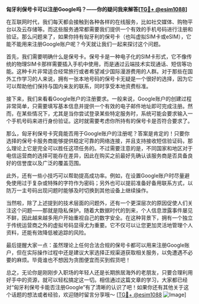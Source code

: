 **匈牙利保号卡可以注册Google吗？——你的疑问我来解答[[TG💪+ @esim1088](https://t.me/s/esim1088)]**

在互联网时代，我们每天都会接触到各种各样的在线服务，比如社交媒体、购物平台以及云存储等。而这些服务通常都需要我们提供一个有效的手机号码进行注册和验证。那么问题来了，如果你持有匈牙利的保号卡（也叫虚拟SIM卡或eSIM），它能不能用来注册Google账户呢？今天就让我们一起来探讨这个问题。

首先，我们需要明确什么是保号卡。保号卡是一种电子化的SIM卡形式，它不像传统的物理SIM卡那样需要插入手机中使用，而是通过云端技术实现通话、短信等功能。这种卡片非常适合经常旅行或者希望减少国际漫游费用的人群。对于那些在国外工作学习的人来说，拥有一张本地号码的保号卡无疑是一个很好的选择，因为它可以帮助他们保持与国内亲友的联系，同时享受本地资费标准。

接下来，我们来看看Google账户的注册要求。一般来说，Google账户的创建过程非常简单，只需要填写基本信息并提供一个有效的电子邮件地址即可完成注册。然而，在某些情况下，尤其是当你尝试登录某些特定服务时，系统可能会要求输入一个手机号码来进行身份验证。这时就需要考虑你所持有的保号卡是否符合要求了。

那么，匈牙利保号卡究竟能否用于Google账户的注册呢？答案是肯定的！只要你选择的保号卡服务商能够提供稳定可靠的网络连接，并且支持接收短信验证码，那么理论上它是完全可以胜任这项任务的。不过需要注意的是，不同国家和地区对于电信运营商的选择可能存在差异，因此在购买之前最好先确认该服务商是否具备良好的信誉度以及广泛的覆盖范围。

此外，还有一些小技巧可以帮助提高成功率。例如，在设置Google账户时尽量避免使用过于复杂或特殊的字符作为密码；另外也可以提前准备好备用联系方式，以防万一主号码出现问题时能够及时切换到其他设备上继续操作。

当然啦，除了上述提到的技术层面的问题外，还有一个更深层次的原因促使人们关注这个问题——那就是隐私保护。随着大数据时代的到来，个人信息泄露事件屡见不鲜，因此越来越多用户开始重视自己的数字安全。在这种背景下，拥有一个独立于传统运营商之外的虚拟号码显得尤为重要。它不仅可以让您更加灵活地管理个人资料，还能有效降低被追踪的风险。

最后提醒大家一点：虽然理论上任何合法合规的保号卡都可以用来注册Google账户，但在实际操作过程中还是建议大家选择正规渠道获取相关服务，以免遭遇不必要的麻烦。毕竟谁也不想因为贪图便宜而买到假货吧！

总之，无论你是刚刚步入职场的年轻人还是长期旅居海外的老朋友，只要合理利用好手中的资源，就可以轻松搞定这一切。相信通过这篇文章的学习，大家都已经对“匈牙利保号卡能否注册Google”有了清晰的认识了吧！如果你还有其他关于这个话题的想法或者经验，欢迎随时留言分享哦～ [[TG💪+ @esim1088](https://t.me/s/esim1088) ![Image](https://i.postimg.cc/4NQfJmqS/Snipaste-2025-05-13-00-14-12.png)]